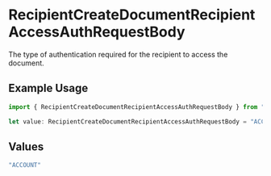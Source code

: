 # RecipientCreateDocumentRecipientAccessAuthRequestBody

The type of authentication required for the recipient to access the document.

## Example Usage

```typescript
import { RecipientCreateDocumentRecipientAccessAuthRequestBody } from "@documenso/sdk-typescript/models/operations";

let value: RecipientCreateDocumentRecipientAccessAuthRequestBody = "ACCOUNT";
```

## Values

```typescript
"ACCOUNT"
```